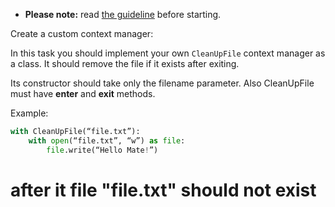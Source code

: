 - **Please note:** read [the guideline](https://github.com/mate-academy/py-task-guideline/blob/main/README.md)
before starting.

Create a custom context manager:

In this task you should implement your own `CleanUpFile` context manager as a class.
It should remove the file if it exists after exiting.

Its constructor should take only the filename parameter. 
Also CleanUpFile must have __enter__ and __exit__ methods.

Example:
```python
with CleanUpFile(“file.txt”):
    with open(“file.txt”, “w”) as file:
        file.write(“Hello Mate!”)
```

# after it file "file.txt" should not exist
